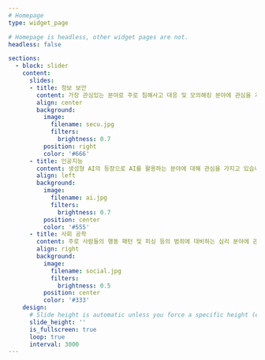 ```yaml
---
# Homepage
type: widget_page

# Homepage is headless, other widget pages are not.
headless: false

sections:
  - block: slider
    content:
      slides:
      - title: 정보 보안
        content: 가장 관심있는 분야로 주로 침해사고 대응 및 모의해킹 분야에 관심을 가지고 있습니다.
        align: center
        background:
          image:
            filename: secu.jpg
            filters:
              brightness: 0.7
          position: right
          color: '#666'
      - title: 인공지능
        content: 생성형 AI의 등장으로 AI를 활용하는 분야에 대해 관심을 가지고 있습니다.
        align: left
        background:
          image:
            filename: ai.jpg
            filters:
              brightness: 0.7
          position: center
          color: '#555'
      - title: 사회 공학
        content: 주로 사람들의 행동 패턴 및 피싱 등의 범죄에 대비하는 심리 분야에 관심이 있습니다.
        align: right
        background:
          image:
            filename: social.jpg
            filters:
              brightness: 0.5
          position: center
          color: '#333'
    design:
      # Slide height is automatic unless you force a specific height (e.g. '400px')
      slide_height: ''
      is_fullscreen: true
      loop: true
      interval: 3000
---
```

